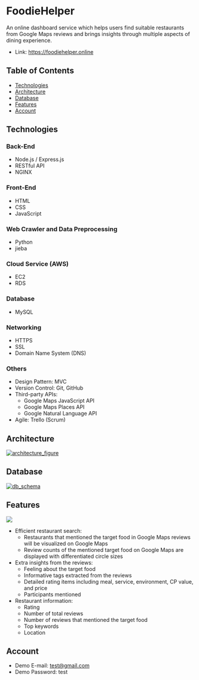 # FoodieHelper
An online dashboard service which helps users find suitable restaurants from Google Maps reviews and brings insights through multiple aspects of dining experience.

- Link: https://foodiehelper.online

## Table of Contents
- [Technologies](#Technologies)
- [Architecture](#Architecture)
- [Database](#Database)
- [Features](#Features)
- [Account](#Account)

## Technologies
### Back-End
- Node.js / Express.js
- RESTful API
- NGINX

### Front-End
- HTML
- CSS
- JavaScript

### Web Crawler and Data Preprocessing
- Python
- jieba

### Cloud Service (AWS)
- EC2
- RDS

### Database
- MySQL

### Networking
- HTTPS
- SSL
- Domain Name System (DNS)

### Others
- Design Pattern: MVC
- Version Control: Git, GitHub
- Third-party APIs: 
	- Google Maps JavaScript API
	- Google Maps Places API
	- Google Natural Language API
- Agile: Trello (Scrum)

## Architecture
[![architecture_figure](https://stylishbucket.s3-ap-northeast-1.amazonaws.com/foodiehelper/architecture.png "architecture_figure")](https://stylishbucket.s3-ap-northeast-1.amazonaws.com/foodiehelper/architecture.png "architecture_figure")

## Database
[![db_schema](https://stylishbucket.s3-ap-northeast-1.amazonaws.com/foodiehelper/database_schema.png "db_schema")](https://stylishbucket.s3-ap-northeast-1.amazonaws.com/foodiehelper/database_schema.png "db_schema")

## Features
![](https://github.com/victorwung/mydata/blob/master/foodiehelper/demo_v3.gif)
- Efficient restaurant search:
	- Restaurants that mentioned the target food in Google Maps reviews will be visualized on Google Maps
	- Review counts of the mentioned target food on Google Maps are displayed with differentiated circle sizes
- Extra insights from the reviews:
	- Feeling about the target food
	- Informative tags extracted from the reviews
	- Detailed rating items including meal, service, environment, CP value, and price
	- Participants mentioned
- Restaurant information:
	- Rating
	- Number of total reviews
	- Number of reviews that mentioned the target food
	- Top keywords
	- Location

## Account
- Demo E-mail: test@gmail.com
- Demo Password: test